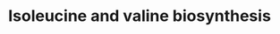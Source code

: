 ---
annotations:
- type: Pathway Ontology
  value: '"valine'
authors:
- J.Heckman
- MaintBot
- Ddigles
- Egonw
- Eweitz
description: ''
last-edited: 2021-05-20
organisms:
- Saccharomyces cerevisiae
redirect_from:
- /index.php/Pathway:WP359
- /instance/WP359
schema-jsonld:
- '@context': https://schema.org/
  '@id': https://wikipathways.github.io/pathways/WP359.html
  '@type': Dataset
  creator:
    '@type': Organization
    name: WikiPathways
  description: ''
  keywords:
  - NADPH
  - ILV1
  - NADH
  - ILV3
  - Coenzyme A
  - L-threonine
  - L-leucine
  - acetyl-CoA
  - LEU2
  - BAT1
  - LEU9
  - L-Valine
  - L-glutamate
  - ILV2
  - LEU4
  - ILV5
  - ILV6
  - BAT2
  - LEU1
  license: CC0
  name: Isoleucine and valine biosynthesis
seo: CreativeWork
title: Isoleucine and valine biosynthesis
wpid: WP359
---